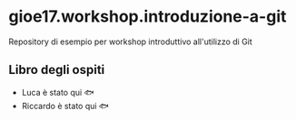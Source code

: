 # gioe17.workshop.introduzione-a-git
Repository di esempio per workshop introduttivo all'utilizzo di Git

## Libro degli ospiti

- Luca è stato qui :fish:
- Riccardo è stato qui :fish:
